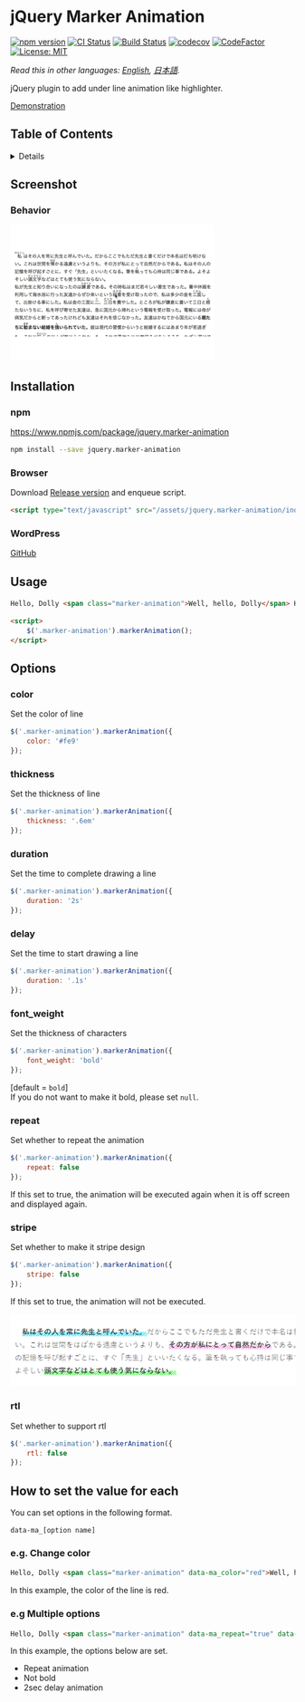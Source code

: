 # jQuery Marker Animation

[![npm version](https://badge.fury.io/js/jquery.marker-animation.svg)](https://badge.fury.io/js/jquery.marker-animation)
[![CI Status](https://github.com/technote-space/jquery.marker-animation/workflows/CI/badge.svg)](https://github.com/technote-space/jquery.marker-animation/actions)
[![Build Status](https://travis-ci.com/technote-space/jquery.marker-animation.svg?branch=master)](https://travis-ci.com/technote-space/jquery.marker-animation)
[![codecov](https://codecov.io/gh/technote-space/jquery.marker-animation/branch/master/graph/badge.svg)](https://codecov.io/gh/technote-space/jquery.marker-animation)
[![CodeFactor](https://www.codefactor.io/repository/github/technote-space/jquery.marker-animation/badge)](https://www.codefactor.io/repository/github/technote-space/jquery.marker-animation)
[![License: MIT](https://img.shields.io/badge/License-MIT-blue.svg)](https://github.com/technote-space/jquery.marker-animation/blob/master/LICENSE)

*Read this in other languages: [English](README.md), [日本語](README.ja.md).*

jQuery plugin to add under line animation like highlighter.

[Demonstration](https://technote-space.github.io/jquery.marker-animation/)

## Table of Contents

<!-- START doctoc generated TOC please keep comment here to allow auto update -->
<!-- DON'T EDIT THIS SECTION, INSTEAD RE-RUN doctoc TO UPDATE -->
<details>
<summary>Details</summary>

- [Screenshot](#screenshot)
  - [Behavior](#behavior)
- [Installation](#installation)
  - [npm](#npm)
  - [Browser](#browser)
  - [WordPress](#wordpress)
- [Usage](#usage)
- [Options](#options)
  - [color](#color)
  - [thickness](#thickness)
  - [duration](#duration)
  - [delay](#delay)
  - [font_weight](#font_weight)
  - [repeat](#repeat)
  - [stripe](#stripe)
- [How to set the value for each](#how-to-set-the-value-for-each)
  - [e.g. Change color](#eg-change-color)
  - [e.g Multiple options](#eg-multiple-options)

</details>
<!-- END doctoc generated TOC please keep comment here to allow auto update -->

## Screenshot
### Behavior
![Behavior](https://raw.githubusercontent.com/technote-space/jquery.marker-animation/images/marker-animation.gif)

## Installation
### npm
https://www.npmjs.com/package/jquery.marker-animation

```bash
npm install --save jquery.marker-animation
```

### Browser
Download [Release version](https://github.com/technote-space/jquery.marker-animation/releases/latest/download/index.js) and enqueue script.
```html
<script type="text/javascript" src="/assets/jquery.marker-animation/index.js"></script>
```

### WordPress
[GitHub](https://github.com/technote-space/marker-animation)

## Usage
```html
Hello, Dolly <span class="marker-animation">Well, hello, Dolly</span> Hello, Dolly
```

```html
<script>
    $('.marker-animation').markerAnimation();
</script>
```

## Options
### color
Set the color of line
```javascript
$('.marker-animation').markerAnimation({
    color: '#fe9'
});
```

### thickness
Set the thickness of line
```javascript
$('.marker-animation').markerAnimation({
    thickness: '.6em'
});
```

### duration
Set the time to complete drawing a line
```javascript
$('.marker-animation').markerAnimation({
    duration: '2s'
});
```

### delay
Set the time to start drawing a line
```javascript
$('.marker-animation').markerAnimation({
    duration: '.1s'
});
```

### font_weight
Set the thickness of characters
```javascript
$('.marker-animation').markerAnimation({
    font_weight: 'bold'
});
```
\[default = `bold`]  
If you do not want to make it bold, please set `null`.

### repeat
Set whether to repeat the animation
```javascript
$('.marker-animation').markerAnimation({
    repeat: false
});
```
If this set to true, the animation will be executed again when it is off screen and displayed again.

### stripe
Set whether to make it stripe design
```javascript
$('.marker-animation').markerAnimation({
    stripe: false
});
```
If this set to true, the animation will not be executed.

![stripe](https://raw.githubusercontent.com/technote-space/jquery.marker-animation/images/stripe.png)

### rtl
Set whether to support rtl
```javascript
$('.marker-animation').markerAnimation({
    rtl: false
});
```

## How to set the value for each
You can set options in the following format.   
```
data-ma_[option name]
```
### e.g. Change color
```html
Hello, Dolly <span class="marker-animation" data-ma_color="red">Well, hello, Dolly</span> Hello, Dolly
```
In this example, the color of the line is red.
### e.g Multiple options
```html
Hello, Dolly <span class="marker-animation" data-ma_repeat="true" data-ma_font_weight="null" data-ma_delay="2s">Well, hello, Dolly</span> Hello, Dolly
```
In this example, the options below are set.
* Repeat animation
* Not bold
* 2sec delay animation
